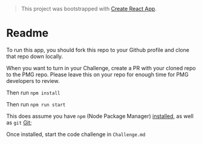 > This project was bootstrapped with [Create React App](https://github.com/facebook/create-react-app).


# Readme


To run this app, you should fork this repo to your Github profile and clone that repo down locally.

When you want to turn in your Challenge, create a PR with your cloned repo to the PMG repo. Please leave this on your repo for enough time for PMG developers to review.

Then run `npm install`

Then run `npm run start`

This does assume you have `npm` (Node Package Manager) [installed](https://www.npmjs.com/get-npm), as well as `git` [Git](https://git-scm.com/book/en/v2/Getting-Started-Installing-Git);

Once installed, start the code challenge in `Challenge.md`
